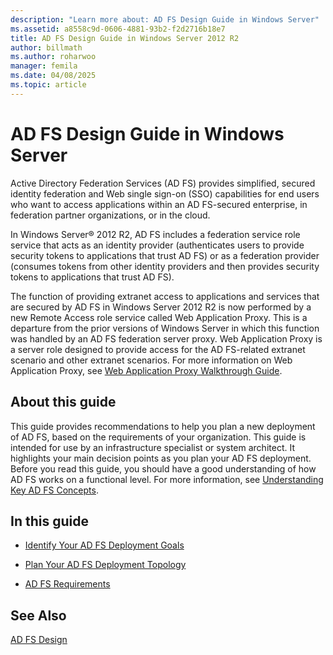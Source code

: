 ```yaml
---
description: "Learn more about: AD FS Design Guide in Windows Server"
ms.assetid: a8558c9d-0606-4881-93b2-f2d2716b18e7
title: AD FS Design Guide in Windows Server 2012 R2
author: billmath
ms.author: roharwoo
manager: femila
ms.date: 04/08/2025
ms.topic: article
---
```


# AD FS Design Guide in Windows Server

Active Directory Federation Services \(AD FS\) provides simplified, secured identity federation and Web single sign\-on \(SSO\) capabilities for end users who want to access applications within an AD FS\-secured enterprise, in federation partner organizations, or in the cloud.

In Windows Server&reg; 2012 R2, AD FS includes a federation service role service that acts as an identity provider \(authenticates users to provide security tokens to applications that trust AD FS\) or as a federation provider \(consumes tokens from other identity providers and then provides security tokens to applications that trust AD FS\).

The function of providing extranet access to applications and services that are secured by AD FS in Windows Server 2012 R2 is now performed by a new Remote Access role service called Web Application Proxy. This is a departure from the prior versions of Windows Server in which this function was handled by an AD FS federation server proxy. Web Application Proxy is a server role designed to provide access for the AD FS\-related extranet scenario and other extranet scenarios. For more information on Web Application Proxy, see [Web Application Proxy Walkthrough Guide](/previous-versions/windows/it-pro/windows-server-2012-R2-and-2012/dn280944(v=ws.11)).

## About this guide
This guide provides recommendations to help you plan a new deployment of AD FS, based on the requirements of your organization. This guide is intended for use by an infrastructure specialist or system architect. It highlights your main decision points as you plan your AD FS deployment. Before you read this guide, you should have a good understanding of how AD FS works on a functional level. For more information, see [Understanding Key AD FS Concepts](../../ad-fs/technical-reference/Understanding-Key-AD-FS-Concepts.md).

## In this guide

-   [Identify Your AD FS Deployment Goals](Identify-Your-AD-FS-Deployment-Goals.md)

-   [Plan Your AD FS Deployment Topology](Plan-Your-AD-FS-Deployment-Topology.md)

-   [AD FS Requirements](AD-FS-Requirements.md)


## See Also
[AD FS Design](../../ad-fs/AD-FS-Design.md)

